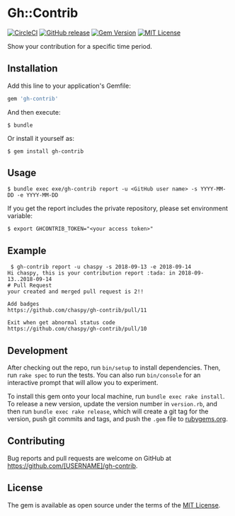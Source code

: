 # Gh::Contrib
[![CircleCI](https://circleci.com/gh/chaspy/gh-contrib/tree/master.svg?style=svg)][status]
[![GitHub release](https://img.shields.io/github/release/chaspy/gh-contrib/all.svg?style=flat-square)][release]
[![Gem Version](https://badge.fury.io/rb/gh-contrib.svg)][gem]
[![MIT License](https://img.shields.io/badge/license-MIT-blue.svg?style=flat-square)][license]

[status]: https://circleci.com/gh/chaspy/gh-contrib
[release]: https://github.com/chaspy/gh-contrib/releases
[gem]: https://badge.fury.io/rb/gh-contrib
[license]: https://github.com/chaspy/gh-contrib/blob/master/LICENSE

Show your contribution for a specific time period.

## Installation

Add this line to your application's Gemfile:

```ruby
gem 'gh-contrib'
```

And then execute:

    $ bundle

Or install it yourself as:

    $ gem install gh-contrib

## Usage

    $ bundle exec exe/gh-contrib report -u <GitHub user name> -s YYYY-MM-DD -e YYYY-MM-DD

If you get the report includes the private repository, please set environment variable:

    $ export GHCONTRIB_TOKEN="<your access token>"

## Example

```
 $ gh-contrib report -u chaspy -s 2018-09-13 -e 2018-09-14
Hi chaspy, this is your contribution report :tada: in 2018-09-13..2018-09-14
# Pull Request
your created and merged pull request is 2!!

Add badges
https://github.com/chaspy/gh-contrib/pull/11

Exit when get abnormal status code
https://github.com/chaspy/gh-contrib/pull/10
```

## Development

After checking out the repo, run `bin/setup` to install dependencies. Then, run `rake spec` to run the tests. You can also run `bin/console` for an interactive prompt that will allow you to experiment.

To install this gem onto your local machine, run `bundle exec rake install`. To release a new version, update the version number in `version.rb`, and then run `bundle exec rake release`, which will create a git tag for the version, push git commits and tags, and push the `.gem` file to [rubygems.org](https://rubygems.org).

## Contributing

Bug reports and pull requests are welcome on GitHub at https://github.com/[USERNAME]/gh-contrib.

## License

The gem is available as open source under the terms of the [MIT License](https://opensource.org/licenses/MIT).
